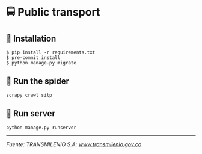 # :oncoming_bus: Public transport

## :busstop: Installation

    $ pip install -r requirements.txt
    $ pre-commit install
    $ python manage.py migrate

## :bus: Run the spider

    scrapy crawl sitp

## :roller_coaster: Run server

    python manage.py runserver

---

*Fuente: TRANSMILENIO S.A: www.transmilenio.gov.co*
